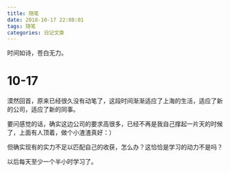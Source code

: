 ```yaml
---
title: 随笔
date: 2018-10-17 22:08:01
tags: 随笔
categories: 日记文章
---
```


时间如诗，苍白无力。

# 10-17

漠然回首，原来已经很久没有动笔了，这段时间渐渐适应了上海的生活，适应了新的公司，适应了新的同事。

要问感觉的话，确实这边公司的要求高很多，已经不再是我自己撑起一片天的时候了，上面有人顶着，做个小渣渣真好：）

但确实现有的实力不足以匹配自己的收获，怎么办？这恰恰是学习的动力不是吗？

以后每天至少一个半小时学习了。
